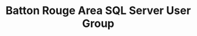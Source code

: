 ---
state: LA
region: BattonRouge
title: Batton Rouge Area SQL Server User Group
group_url: http://www.brssug.org/
topics: [ mssql, microsoft ]
---